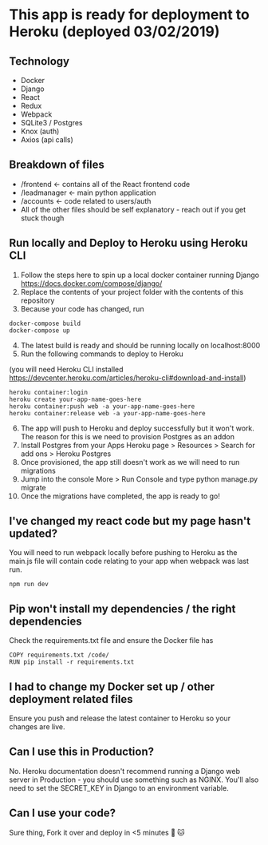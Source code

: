 # This app is ready for deployment to Heroku (deployed 03/02/2019)

## Technology

- Docker
- Django
- React
- Redux
- Webpack
- SQLite3 / Postgres
- Knox (auth)
- Axios (api calls)

## Breakdown of files

- /frontend <- contains all of the React frontend code
- /leadmanager <- main python application
- /accounts <- code related to users/auth
- All of the other files should be self explanatory - reach out if you get stuck though

## Run locally and Deploy to Heroku using Heroku CLI

1. Follow the steps here to spin up a local docker container running Django https://docs.docker.com/compose/django/
2. Replace the contents of your project folder with the contents of this repository
3. Because your code has changed, run

```
docker-compose build
docker-compose up
```

4. The latest build is ready and should be running locally on localhost:8000
5. Run the following commands to deploy to Heroku

(you will need Heroku CLI installed https://devcenter.heroku.com/articles/heroku-cli#download-and-install)

```
heroku container:login
heroku create your-app-name-goes-here
heroku container:push web -a your-app-name-goes-here
heroku container:release web -a your-app-name-goes-here
```

6. The app will push to Heroku and deploy successfully but it won't work. The reason for this is we need to provision Postgres as an addon
7. Install Postgres from your Apps Heroku page > Resources > Search for add ons > Heroku Postgres
8. Once provisioned, the app still doesn't work as we will need to run migrations
9. Jump into the console More > Run Console and type python manage.py migrate
10. Once the migrations have completed, the app is ready to go!

## I've changed my react code but my page hasn't updated?

You will need to run webpack locally before pushing to Heroku as the main.js file will contain code relating to your app when webpack was last run.

```
npm run dev
```

## Pip won't install my dependencies / the right dependencies

Check the requirements.txt file and ensure the Docker file has

```
COPY requirements.txt /code/
RUN pip install -r requirements.txt
```

## I had to change my Docker set up / other deployment related files

Ensure you push and release the latest container to Heroku so your changes are live.

## Can I use this in Production?

No. Heroku documentation doesn't recommend running a Django web server in Production - you should use something such as NGINX. You'll also need to set the SECRET_KEY in Django to an environment variable.

## Can I use your code?

Sure thing, Fork it over and deploy in <5 minutes :whale: :cat:
